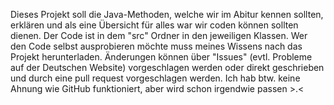 Dieses Projekt soll die Java-Methoden, welche wir im Abitur kennen sollten, erklären und als eine Übersicht für alles war wir coden können sollten dienen.
Der Code ist in dem "src" Ordner in den jeweiligen Klassen.
Wer den Code selbst ausprobieren möchte muss meines Wissens nach das Projekt herunterladen.
Änderungen können über "Issues" (evtl. Probleme auf der Deutschen Website) vorgeschlagen werden oder direkt geschrieben und durch eine pull request vorgeschlagen werden.
Ich hab btw. keine Ahnung wie GitHub funktioniert, aber wird schon irgendwie passen >.<
